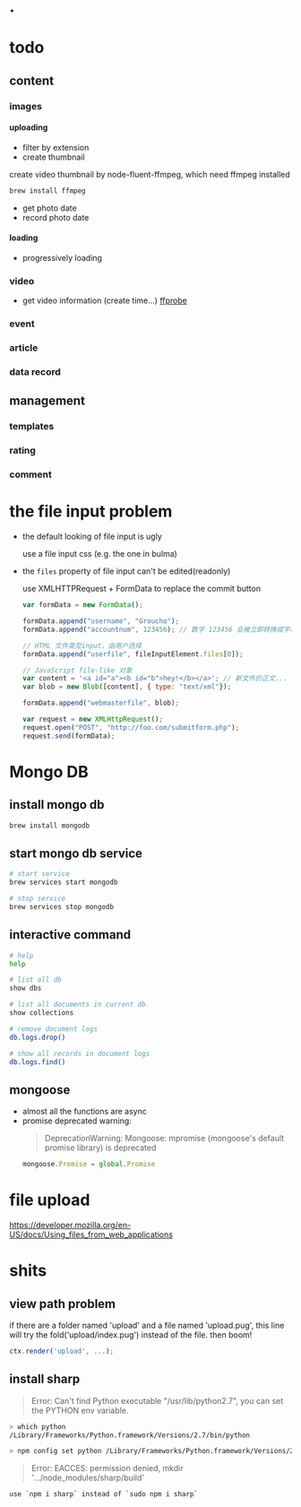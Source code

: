 # .

# todo

## content

### images

#### uploading
* filter by extension
* create thumbnail

create video thumbnail by node-fluent-ffmpeg, which need ffmpeg installed
```bash
brew install ffmpeg
```

* get photo date
* record photo date

#### loading
* progressively loading

### video
* get video information (create time...) [ffprobe](https://github.com/eugeneware/ffprobe)

### event
### article
### data record

## management

### templates

### rating

### comment

# the file input problem

* the default looking of file input is ugly

  use a file input css (e.g. the one in bulma)

* the `files` property of file input can't be edited(readonly)

  use XMLHTTPRequest + FormData to replace the commit button

  ```js
  var formData = new FormData();

  formData.append("username", "Groucho");
  formData.append("accountnum", 123456); // 数字 123456 会被立即转换成字符串 "123456"

  // HTML 文件类型input，由用户选择
  formData.append("userfile", fileInputElement.files[0]);

  // JavaScript file-like 对象
  var content = '<a id="a"><b id="b">hey!</b></a>'; // 新文件的正文...
  var blob = new Blob([content], { type: "text/xml"});

  formData.append("webmasterfile", blob);

  var request = new XMLHttpRequest();
  request.open("POST", "http://foo.com/submitform.php");
  request.send(formData);
  ```

# Mongo DB

## install mongo db

```bash
brew install mongodb
```

## start mongo db service

```bash
# start service
brew services start mongodb

# stop service
brew services stop mongodb
```

## interactive command

```bash
# help
help

# list all db
show dbs

# list all documents in current db
show collections

# remove document logs
db.logs.drop()

# show all records in document logs
db.logs.find()
```

## mongoose

* almost all the functions are async
* promise deprecated warning:
  > DeprecationWarning: Mongoose: mpromise (mongoose's default promise library) is deprecated
  ```js
  mongoose.Promise = global.Promise
  ```
# file upload

https://developer.mozilla.org/en-US/docs/Using_files_from_web_applications

# shits

## view path problem

if there are a folder named 'upload' and a file named 'upload.pug',
this line will try the fold('upload/index.pug') instead of the file.
then boom!

```js
ctx.render('upload', ...);
```

## install sharp

  > Error: Can't find Python executable "/usr/lib/python2.7", you can set the PYTHON env variable.

  ```bash
  > which python
  /Library/Frameworks/Python.framework/Versions/2.7/bin/python

  > npm config set python /Library/Frameworks/Python.framework/Versions/2.7/bin/python
  ```

  > Error: EACCES: permission denied, mkdir '.../node_modules/sharp/build'

    use `npm i sharp` instead of `sudo npm i sharp`

 